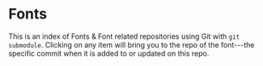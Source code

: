 # Fonts

This is an index of Fonts & Font related repositories using Git with `git submodule`. Clicking on any item will bring you to the repo of the font---the specific commit when it is added to or updated on this repo.